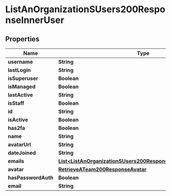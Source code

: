 

# ListAnOrganizationSUsers200ResponseInnerUser


## Properties

| Name | Type | Description | Notes |
|------------ | ------------- | ------------- | -------------|
|**username** | **String** |  |  |
|**lastLogin** | **String** |  |  |
|**isSuperuser** | **Boolean** |  |  |
|**isManaged** | **Boolean** |  |  |
|**lastActive** | **String** |  |  |
|**isStaff** | **Boolean** |  |  |
|**id** | **String** |  |  |
|**isActive** | **Boolean** |  |  |
|**has2fa** | **Boolean** |  |  |
|**name** | **String** |  |  |
|**avatarUrl** | **String** |  |  |
|**dateJoined** | **String** |  |  |
|**emails** | [**List&lt;ListAnOrganizationSUsers200ResponseInnerUserEmailsInner&gt;**](ListAnOrganizationSUsers200ResponseInnerUserEmailsInner.md) |  |  |
|**avatar** | [**RetrieveATeam200ResponseAvatar**](RetrieveATeam200ResponseAvatar.md) |  |  |
|**hasPasswordAuth** | **Boolean** |  |  |
|**email** | **String** |  |  |



